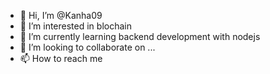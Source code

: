 - 👋 Hi, I’m @Kanha09
- 👀 I’m interested in blochain
- 🌱 I’m currently learning backend development with nodejs
- 💞️ I’m looking to collaborate on ...
- 📫 How to reach me 

<!---
Kanha09/Kanha09 is a ✨ special ✨ repository because its `README.md` (this file) appears on your GitHub profile.
You can click the Preview link to take a look at your changes.
--->
